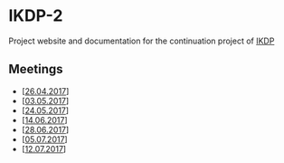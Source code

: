 # IKDP-2
Project website and documentation for the continuation project of [IKDP](https://github.com/langdoc/IKDP)

## Meetings
* [[26.04.2017](Meeting170426.md)]
* [[03.05.2017](Meeting170503.md)]
* [[24.05.2017](Meeting170524.md)]
* [[14.06.2017](Meeting170524.md)]
* [[28.06.2017](Meeting170628.md)]
* [[05.07.2017](Meeting170705.md)]
* [[12.07.2017](Meeting170714.md)]
